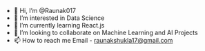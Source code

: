 - 👋 Hi, I’m @Raunak017
- 👀 I’m interested in Data Science
- 🌱 I’m currently learning React.js
- 💞️ I’m looking to collaborate on Machine Learning and AI Projects
- 📫 How to reach me Email - raunakshukla17@gmail.com

<!---
Raunak017/Raunak017 is a ✨ special ✨ repository because its `README.md` (this file) appears on your GitHub profile.
You can click the Preview link to take a look at your changes.
--->
